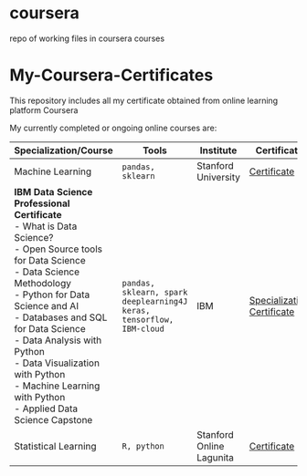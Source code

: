 # coursera
repo of working files in coursera courses

# My-Coursera-Certificates
This repository includes all my certificate obtained from online learning platform Coursera

My currently completed or ongoing online courses are: 

| Specialization/Course  | Tools  | Institute | Certificate | 
| ---------- | --- | --- | ---|
| Machine Learning | `pandas, sklearn`   | Stanford University | [Certificate](https://coursera.org/share/6cfb0a347186c5bb17923a646af1fe04) |
| **IBM Data Science Professional Certificate**<br>- What is Data Science?<br>- Open Source tools for Data Science<br>- Data Science Methodology<br>- Python for Data Science and AI<br>- Databases and SQL for Data Science<br>- Data Analysis with Python<br>- Data Visualization with Python<br>- Machine Learning with Python<br>- Applied Data Science Capstone<br> |  `pandas, sklearn, spark`<br>`deeplearning4J`<br>`keras, tensorflow, IBM-cloud`   | IBM   | [Specialization Certificate](https://www.coursera.org/account/accomplishments/specialization/certificate/ZF2SSEFMV3SU)|
| Statistical Learning | `R, python`   | Stanford Online Lagunita | [Certificate](https://prod-cert-bucket.s3.amazonaws.com/downloads/f7412b5d9e1547fd9adb063e5a5c7e10/Statement.pdf) |

